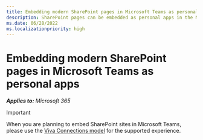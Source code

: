 ```yaml
---
title: Embedding modern SharePoint pages in Microsoft Teams as personal apps
description: SharePoint pages can be embedded as personal apps in the Microsoft Teams.
ms.date: 06/28/2022
ms.localizationpriority: high
---
```


# Embedding modern SharePoint pages in Microsoft Teams as personal apps

_**Applies to:** Microsoft 365_

> [!Important]
> When you are planning to embed SharePoint sites in Microsoft Teams, please use the [Viva Connections model](/sharepoint/guide-to-setting-up-viva-connections) for the supported experience.

